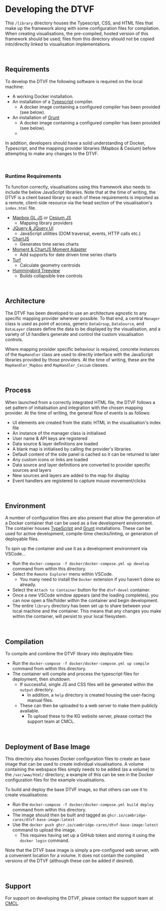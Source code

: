 # Developing the DTVF

This `/library` directory houses the Typescript, CSS, and HTML files that make up the framework along with some configuration files for compilation. When creating visualisations, the pre-compiled, hosted version of this framework should be used; files from this directory should not be copied into/directly linked to visualisation implementations.

<br/>

## Requirements

To develop the DTVF the following software is required on the local machine:

* A working Docker installation.
* An installation of a [Typescript](https://www.typescriptlang.org/) compiler.
  * A docker image containing a configured compiler has been provided (see below).
* An installation of [Grunt](https://gruntjs.com/)
  * A docker image containing a configured compiler has been provided (see below).
  * 
In addition, developers should have a solid understanding of Docker, Typescript, and the mapping provider libraries (Mapbox & Cesium) before attempting to make any changes to the DTVF.

<br/>

### Runtime Requirements

To function correctly, visualisations using this framework also needs to include the below JavaScript libraries. Note that at the time of writing, the DTVF is a client based library so each of these requirements is imported as a remote, client-side resource via the head section of the visualisation's `index.html` file.

* [Mapbox GL JS](https://docs.mapbox.com/mapbox-gl-js/api/) or [Cesium JS](https://cesium.com/platform/cesiumjs/)
  * Mapping library providers
* [JQuery & JQuery UI](https://jquery.com/)
  * JavaScript utilities (DOM traversal, events, HTTP calls etc.)
* [ChartJS](https://www.chartjs.org/)
  * Generates time series charts 
* [Moment & ChartJS Moment Adapter](https://momentjs.com/)
  * Add supports for date driven time series charts
* [Turf](https://turfjs.org/)
  * Calculate geometry centroids 
* [Hummingbird Treeview](https://github.com/hummingbird-dev/hummingbird-treeview)
  * Builds collapsible tree controls

<br/>

## Architecture

The DTVF has been developed to use an architecture agnostic to any specific mapping provider wherever possible. To that end, a central `Manager` class is used as point of access, generic `DataGroup`, `DataSource`, and `DataLayer` classes define the data to be displayed by the visualisation, and a variety of UI handlers generate and control the custom visualisation controls.

Where mapping provider specific behaviour is required, concrete instances of the `MapHandler` class are used to directly interface with the JavaScript libraries provided by those providers. At the time of writing, these are the `MapHandler_Mapbox` and `MapHandler_Cesium` classes.

<br/>

## Process

When launched from a correctly integrated HTML file, the DTVF follows a set pattern of initialisation and integration with the chosen mapping provider. At the time of writing, the general flow of events is as follows:

* UI elements are created from the static HTML in the visualisation's index file
* An instance of the manager class is initialised
* User name & API keys are registered
* Data source & layer definitions are loaded
* A blank map is initialised by calling the provider's libraries
* Default content of the side panel is cached so it can be returned to later
* Any custom icons or links are loaded
* Data source and layer definitions are converted to provider specific sources and layers
* New sources and layers are added to the map for display
* Event handlers are registered to capture mouse movement/clicks

<br/>

## Environment

A number of configuration files are also present that allow the generation of a Docker container that can be used as a live development environment. The container houses [TypeScript](https://www.typescriptlang.org/) and [Grunt](https://gruntjs.com/) installations. These can be used for active development, compile-time checks/linting, or generation of deployable files.

To spin up the container and use it as a development environment via VSCode...

- Run the `docker-compose -f docker/docker-compose.yml up develop` command from within this directory.
- Select the `Remote Explorer` menu within VSCode.
  - You many need to install the `Docker` extension if you haven't done so already.
- Select the `Attach to Container` button for the `dtvf-devel` container.
- Once a new VSCode window appears (and the loading completes), you can now open a file/folder within the container and begin development.
- The entire `library` directory has been set up to share between your local machine and the container. This means that any changes you make within the container, will persist to your local filesystem.

<br/>

## Compilation

To compile and combine the DTVF library into deployable files:

- Run the `docker-compose -f docker/docker-compose.yml up compile` command from within this directory.
- The container will compile and process the typescript files for deployment, then shutdown.
  - If successful, single JS and CSS files will be generated within the `output` directory.
    - In addition, a `help` directory is created housing the user-facing manual files. 
  - These can then be uploaded to a web server to make them publicly available.
    - To upload these to the KG website server, please contact the support team at CMCL.

<br/>

## Deployment of Base Image

This directory also houses Docker configuration files to create an base image that can be used to create individual visualisations. A volume containing the webspace files simply needs to be added (as a volume) to the `/var/www/html/` directory; a example of this can be see in the Docker configuration files for the example visualisations.

To build and deploy the base DTVF image, so that others can use it to create visualisations:

- Run the `docker-compose -f docker/docker-compose.yml build deploy` command from within this directory.
- The image should then be built and tagged as `ghcr.io/cambridge-cares/dtvf-base-image:latest`
- Use the `docker push ghcr.io/cambridge-cares/dtvf-base-image:latest` command to upload the image.
  - This requires having set up a GitHub token and storing it using the `docker login` command. 

Note that the DTVF base image is simply a pre-configured web server, with a convenient location for a volume. It does not contain the compiled versions of the DTVF (although these _can_ be added if desired).

<br/>

## Support

For support on developing the DTVF, please contact the support team at [CMCL](mailto:support@cmclinnovations.com).
